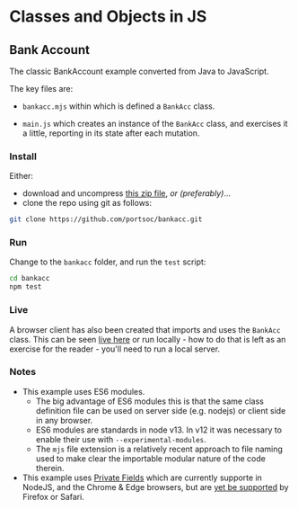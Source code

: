 # Classes and Objects in JS

## Bank Account

The classic BankAccount example converted from Java to JavaScript.

The key files are:

* `bankacc.mjs` within which is defined a `BankAcc` class.

* `main.js` which creates an instance of the `BankAcc` class, and exercises it a little, reporting in its state after each mutation.

### Install

Either:

* download and uncompress [this zip file](https://github.com/portsoc/bankacc/archive/master.zip), _or (preferably)_...
* clone the repo using git as follows:

```bash
git clone https://github.com/portsoc/bankacc.git
```

### Run

Change to the `bankacc` folder, and run the `test` script:

```bash
cd bankacc
npm test
```

### Live

A browser client has also been created that imports and uses the `BankAcc` class.  This can be seen [live here](https://portsoc.github.io/bankacc/) or run locally - how to do that is left as an exercise for the reader - you'll need to run a local server.

### Notes

* This example uses ES6 modules.
  * The big advantage of ES6 modules this is that the same class definition file can be used on server side (e.g. nodejs) or client side in any browser.
  * ES6 modules are standards in node v13.  In v12 it was necessary to enable their use with `--experimental-modules`.
  * The `mjs` file extension is a relatively recent approach to file naming used to make clear the importable modular nature of the code therein.
* This example uses [Private Fields](https://developer.mozilla.org/en-US/docs/Web/JavaScript/Reference/Classes/Class_fields#Private_instance_fields) which are currently supporte in NodeJS, and the Chrome & Edge browsers, but are [yet be supported](https://caniuse.com/#feat=mdn-javascript_classes_private_class_fields) by Firefox or Safari.
